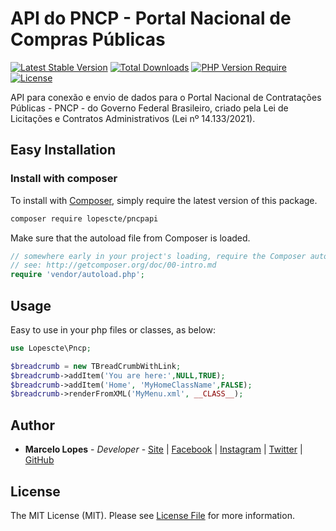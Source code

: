 API do PNCP - Portal Nacional de Compras Públicas
======

[![Latest Stable Version](http://poser.pugx.org/lopescte/pncpapi/v)](https://packagist.org/packages/lopescte/PncpApi)
[![Total Downloads](http://poser.pugx.org/lopescte/pncpapi/downloads)](https://packagist.org/packages/lopescte/PncpApi)
[![PHP Version Require](http://poser.pugx.org/lopescte/pncpapi/require/php)](https://packagist.org/packages/lopescte/PncpApi)
[![License](http://poser.pugx.org/lopescte/pncpapi/license)](https://packagist.org/packages/lopescte/PncpApi)

API para conexão e envio de dados para o Portal Nacional de Contratações Públicas - PNCP - do Governo Federal Brasileiro, criado pela Lei de Licitações e Contratos Administrativos (Lei nº 14.133/2021).

## Easy Installation

### Install with composer

To install with [Composer](https://getcomposer.org/), simply require the
latest version of this package.

```bash
composer require lopescte/pncpapi
```

Make sure that the autoload file from Composer is loaded.

```php
// somewhere early in your project's loading, require the Composer autoloader
// see: http://getcomposer.org/doc/00-intro.md
require 'vendor/autoload.php';

```

## Usage

Easy to use in your php files or classes, as below:

```php
use Lopescte\Pncp;

$breadcrumb = new TBreadCrumbWithLink;
$breadcrumb->addItem('You are here:',NULL,TRUE);
$breadcrumb->addItem('Home', 'MyHomeClassName',FALSE);
$breadcrumb->renderFromXML('MyMenu.xml', __CLASS__);
```

## Author

* **Marcelo Lopes** - *Developer* - [Site](https://www.reiselopes.com.br) | [Facebook](https://facebook.com/lopes.cte) | [Instagram](https://instagram.com/lopescte) | [Twitter](https://twitter.com/lopescte/) | [GitHub](https://github.com/lopescte)


## License

The MIT License (MIT). Please see [License File](LICENSE.md) for more information.